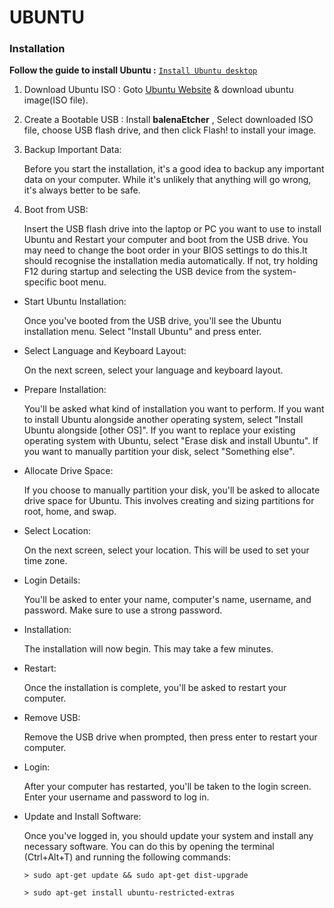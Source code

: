 # **UBUNTU**


### **Installation**

**Follow the guide to install Ubuntu :**  [`Install Ubuntu desktop`](https://ubuntu.com/tutorials/install-ubuntu-desktop#1-overview)

  1. Download Ubuntu ISO :
     Goto [Ubuntu Website](https://ubuntu.com/download/desktop) & download ubuntu image(ISO file).
  
  2. Create a Bootable USB :
     Install **balenaEtcher** , Select downloaded ISO file, choose USB flash drive, and then click Flash! to install your image.

  3. Backup Important Data: 

     Before you start the installation, it's a good idea to backup any important data on your computer. While it's unlikely that anything will go wrong, it's always better to be safe.

  4. Boot from USB: 

     Insert the USB flash drive into the laptop or PC you want to use to install Ubuntu and Restart your computer and boot from the USB drive. You may need to change the boot order in your BIOS settings to do this.It should recognise the installation media automatically. If not, try holding F12 during startup and selecting the USB device from the system-specific boot menu. 

* Start Ubuntu Installation: 

  Once you've booted from the USB drive, you'll see the Ubuntu installation menu. Select "Install Ubuntu" and press enter.

* Select Language and Keyboard Layout: 

  On the next screen, select your language and keyboard layout.

* Prepare Installation: 

  You'll be asked what kind of installation you want to perform. If you want to install Ubuntu alongside another operating system, select "Install Ubuntu alongside [other OS]". If you want to replace your existing operating system with Ubuntu, select "Erase disk and install Ubuntu". If you want to manually partition your disk, select "Something else".

* Allocate Drive Space: 

  If you choose to manually partition your disk, you'll be asked to allocate drive space for Ubuntu. This involves creating and sizing partitions for root, home, and swap.

* Select Location: 

  On the next screen, select your location. This will be used to set your time zone.

* Login Details: 

  You'll be asked to enter your name, computer's name, username, and password. Make sure to use a strong password.

* Installation: 

  The installation will now begin. This may take a few      minutes.

* Restart: 

  Once the installation is complete, you'll be asked to restart  your computer.

* Remove USB: 

  Remove the USB drive when prompted, then press enter to  restart your computer.

* Login: 

  After your computer has restarted, you'll be taken to the login screen. Enter your username and password to log in.

* Update and Install Software: 

  Once you've logged in, you should update   your system and install any necessary software. You can do this by opening the terminal (Ctrl+Alt+T) and running the following commands:
  
  `> sudo apt-get update && sudo apt-get dist-upgrade`
  
  `> sudo apt-get install ubuntu-restricted-extras`
